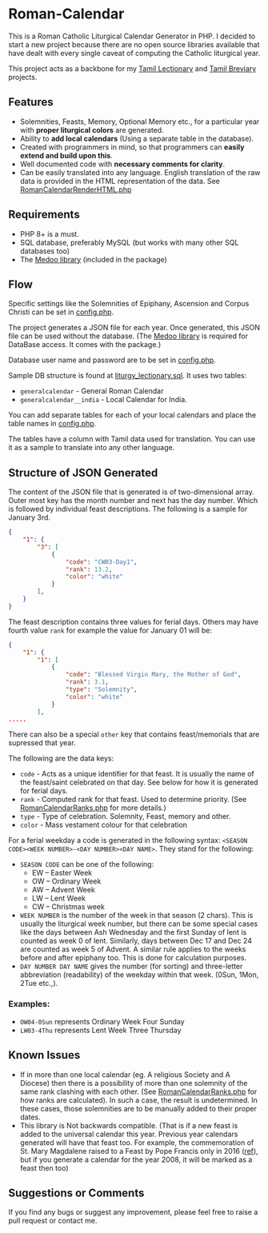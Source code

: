 # Roman-Calendar
This is a Roman Catholic Liturgical Calendar Generator in PHP. I decided to start a new project because there are no open source libraries available that have dealt with every single caveat of computing the Catholic liturgical year.

This project acts as a backbone for my [Tamil Lectionary](https://github.com/jayarathina/Tamil-Catholic-Lectionary) and [Tamil Breviary](https://github.com/jayarathina/Tamil-Breviary) projects.

## Features
- Solemnities, Feasts, Memory, Optional Memory etc., for a particular year with **proper liturgical colors** are generated.
- Ability to **add local calendars** (Using a separate table in the database).
- Created with programmers in mind, so that programmers can **easily extend and build upon this**.
- Well documented code with **necessary comments for clarity**. 
- Can be easily translated into any language. English translation of the raw data is provided in the HTML representation of the data. See [RomanCalendarRenderHTML.php](lib/RomanCalendar/RomanCalendar.php)
 
## Requirements
* PHP 8+ is a must.
* SQL database, preferably MySQL (but works with many other SQL databases too)
* The [Medoo library](http://medoo.in) (included in the package)

## Flow

Specific settings like the Solemnities of Epiphany, Ascension and Corpus Christi can be set in [config.php](lib/config.php).

The project generates a JSON file for each year. Once generated, this JSON file can be used without the database. (The [Medoo library](http://medoo.in) is required for DataBase access. It comes with the package.)

Database user name and password are to be set in [config.php](lib/config.php).

Sample DB structure is found at [liturgy_lectionary.sql](mysql/liturgy_lectionary.sql). It uses two tables: 
  - `generalcalendar` - General Roman Calendar
  - `generalcalendar__india` - Local Calendar for India.

You can add separate tables for each of your local calendars and place the table names in [config.php](lib/config.php).

The tables have a column with Tamil data used for translation. You can use it as a sample to translate into any other language.

## Structure of JSON Generated
The content of the JSON file that is generated is of two-dimensional array. Outer most key has the month number and next has the day number. Which is followed by individual feast descriptions. The following is a sample for January 3rd.
```JSON
{
    "1": {
        "3": [
            {
                "code": "CW03-Day1",
                "rank": 13.2,
                "color": "white"
            }
        ],
    }
}
```

The feast description contains three values for ferial days. Others may have fourth value `rank` for example the value for January 01 will be:
```JSON
{
    "1": {
        "1": [
            {
                "code": "Blessed Virgin Mary, the Mother of God",
                "rank": 3.1,
                "type": "Solemnity",
                "color": "white"
            }
        ],
.....
```
There can also be a special `other` key that contains feast/memorials that are supressed that year.

The following are the data keys:
- `code` - Acts as a unique identifier for that feast. It is usually the name of the feast/saint celebrated on that day. See below for how it is generated for ferial days.
- `rank` - Computed rank for that feast. Used to determine priority. (See [RomanCalendarRanks.php](lib/RomanCalendar/RomanCalendarRanks.php) for more details.)
- ` type ` - Type of celebration. Solemnity, Feast, memory and other.
- `color` - Mass vestament colour for that celebration

For a ferial weekday a code is generated in the following syntax: `<SEASON CODE><WEEK NUMBER>-<DAY NUMBER><DAY NAME>`. They stand for the following:
* `SEASON CODE` can be one of the following:
  * EW – Easter Week
  * OW – Ordinary Week
  * AW – Advent Week
  * LW – Lent Week
  * CW – Christmas week
* `WEEK NUMBER` is the number of the week in that season (2 chars). This is usually the liturgical week number, but there can be some special cases like the days between Ash Wednesday and the first Sunday of lent is counted as week 0 of lent. Similarly, days between Dec 17 and Dec 24 are counted as week 5 of Advent. A similar rule applies to the weeks before and after epiphany too. This is done for calculation purposes.
* `DAY NUMBER DAY NAME` gives the number (for sorting) and three-letter abbreviation (readability) of the weekday within that week. (0Sun, 1Mon, 2Tue etc.,).

### Examples: 
* `OW04-0Sun` represents Ordinary Week Four Sunday
* `LW03-4Thu` represents Lent Week Three Thursday

## Known Issues
* If in more than one local calendar (eg. A religious Society and A Diocese) then there is a possibility of more than one solemnity of the same rank clashing with each other. (See [RomanCalendarRanks.php](lib/RomanCalendar/RomanCalendarRanks.php) for how ranks are calculated). In such a case, the result is undetermined. In these cases, those solemnities are to be manually added to their proper dates.
* This library is Not backwards compatible. (That is if a new feast is added to the universal calendar this year. Previous year calendars generated will have that feast too. For example, the commemoration of St. Mary Magdalene raised to a Feast by Pope Francis only in 2016 ([ref](http://en.radiovaticana.va/news/2016/06/10/commemoration_of_st_mary_magdalene_raised_to_a_feast/1236157)), but if you generate a calendar for the year 2008, it will be marked as a feast then too)

## Suggestions or Comments
If you find any bugs or suggest any improvement, please feel free to raise a pull request or contact me.